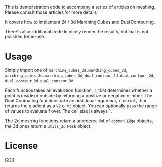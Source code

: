 This is demonstration code to accompany a series of articles on meshing. Please consult those
articles for more details.

It covers how to implement 2d / 3d Marching Cubes and Dual Contouring. 

There's also additional code to nicely render the results, but that is not polished for re-use.
 
# Usage
 
Simply import one of `marching_cubes_2d.marching_cubes_2d`, `marching_cubes_3d.marching_cubes_3d`,
`dual_contour_2d.dual_contour_2d`, `dual_contour_3d.dual_contour_3d`.

Each function takes an evaluation function, `f`, that determines whether a point is inside or outside
by returning a positive or negative number. The Dual Contouring functions take an additional argument, 
`f_normal`, that returns the gradient as a `V2` or `V3` object. You can optionally pass the range of values
to evaluate f over. The cell size is always 1.

The 2d meshing functions return a unordered list of `common.Edge` objects, the 3d ones return a `utils_3d.Mesh` object.

# License

[CC0]([https://wiki.creativecommons.org/wiki/CC0)